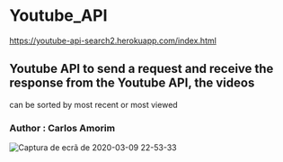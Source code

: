 # Youtube_API

https://youtube-api-search2.herokuapp.com/index.html

## Youtube API to send a request and receive the response from the Youtube API, the videos
can be sorted by most recent or most viewed

### Author : Carlos Amorim



![Captura de ecrã de 2020-03-09 22-53-33](https://user-images.githubusercontent.com/37440264/76264204-02fd7d80-6259-11ea-82d0-d4c758b65d2a.png)
